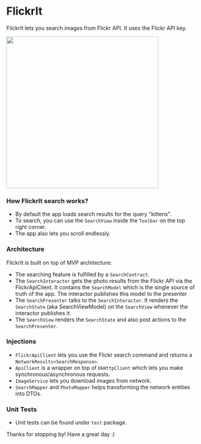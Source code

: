 # FlickrIt

FlickrIt lets you search images from Flickr API. It uses the Flickr API key.

<img src="./README_images/ic_flickr_logo.png.png" width="400" height="400"/>

### How FlickrIt search works?

- By default the app loads search results for the query "kittens".
- To search, you can use the `SearchView` inside the `Toolbar` on the top right corner.
- The app also lets you scroll endlessly.

### Architecture

FlickrIt is built on top of MVP architecture:

- The searching feature is fulfilled by a `SearchContract`.
- The `SearchInteractor` gets the photo results from the Flickr API via the FlickrApiClient. It contains the `SearchModel` which is the single source of truth of the app. The interactor publishes this model to the presenter
- The `SearchPresenter` talks to the `SearchInteractor`. It renders the `SearchState` (aka SearchViewModel) on the `SearchView` whenever the interactor publishes it.
- The `SearchView` renders the `SearchState` and also post actions to the `SearchPresenter`.

### Injections

- `FlickrApiClient` lets you use the Flickr search command and returns a `NetworkResults<SearchResponse>`.
- `ApiClient` is a wrapper on top of `OkHttpClient` which lets you make synchronous/asynchronous requests.
- `ImageService` lets you download images from network.
- `SearchMapper` and `PhotoMapper` helps transforming the network entities into DTOs.

### Unit Tests

- Unit tests can be found under `test` package.

Thanks for stopping by! Have a great day :)


